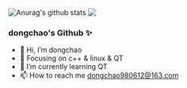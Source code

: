 
<img align="center" src="https://github-readme-stats.vercel.app/api?username=dongchao612&show_icons=true&include_all_commits=true&theme=buefy&hide_border=true" alt="Anurag's github stats"/>
<img align="center" src="https://github-readme-stats.vercel.app/api/top-langs/?username=dongchao612&layout=compact&theme=buefy&hide_border=true" />




### dongchao's Github ✨



- 👋 Hi, I’m  dongchao
- :orange_book: Focusing on c++ & linux & QT
- 🌱 I’m currently learning QT
- 📫 How to reach me dongchao980612@163.com

<!---
dongchao612/dongchao612 is a ✨ special ✨ repository because its `README.md` (this file) appears on your GitHub profile.
You can click the Preview link to take a look at your changes.
--->
